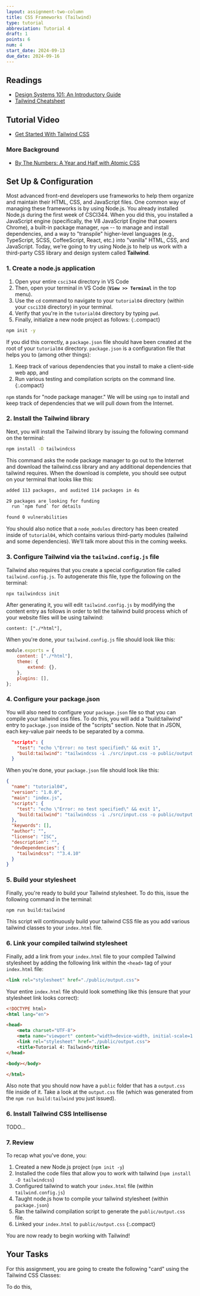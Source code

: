 ```yaml
---
layout: assignment-two-column
title: CSS Frameworks (Tailwind)
type: tutorial
abbreviation: Tutorial 4
draft: 1
points: 6
num: 4
start_date: 2024-09-13
due_date: 2024-09-16
---
```


<style>
    img.xsmall {
        max-width: 250px;
        width: 60%;
    }
    img.large {
        max-width: 100%;
        width: 100%;
    }
</style>

## Readings
* <a href="https://designlab.com/blog/guide-to-ux-design-systems" target="_blank">Design Systems 101: An Introductory Guide</a>
* <a href="https://www.creative-tim.com/twcomponents/cheatsheet" target="_blank">Tailwind Cheatsheet</a>

## Tutorial Video
* <a href="https://www.youtube.com/watch?v=sNXfI3woBEw" target="_blank">Get Started With Tailwind CSS</a>

### More Background
* <a href="https://johnpolacek.medium.com/by-the-numbers-a-year-and-half-with-atomic-css-39d75b1263b4" target="_blank">By The Numbers: A Year and Half with Atomic CSS</a>

## Set Up & Configuration
Most advanced front-end developers use frameworks to help them organize and maintain their HTML, CSS, and JavaScript files. One common way of managing these frameworks is by using Node.js. You already installed Node.js during the first week of CSCI344. When you did this, you installed a JavaScript engine (specifically, the V8 JavaScript Engine that powers Chrome), a built-in package manager, `npm` -- to manage and install dependencies, and a way to "transpile" higher-level languages (e.g., TypeScript, SCSS, CoffeeScript, React, etc.) into "vanilla" HTML, CSS, and JavaScript. Today, we're going to try using Node.js to help us work with a third-party CSS library and design system called **Tailwind**.

### 1. Create a node.js application
1. Open your entire `csci344` directory in VS Code
1. Then, open your terminal in VS Code (**`View >> Terminal`** in the top menu). 
1. Use the `cd` command to navigate to your `tutorial04` directory (within your `csci338` directory) in your terminal.
1. Verify that you're in the `tutorial04` directory by typing `pwd`. 
1. Finally, initialize a new node project as follows:
{:.compact}

```bash
npm init -y
```

If you did this correctly, a `package.json` file should have been created at the root of your `tutorial04` directory. `package.json` is a configuration file that helps you to (among other things): 

1. Keep track of various dependencies that you install to make a client-side web app, and
1. Run various testing and compilation scripts on the command line. 
{:.compact}

`npm` stands for "node package manager." We will be using `npm` to install and keep track of dependencies that we will pull down from the Internet.

### 2. Install the Tailwind library
Next, you will install the Tailwind library by issuing the following command on the terminal:

```bash
npm install -D tailwindcss
```

This command asks the node package manager to go out to the Internet and download the tailwind.css library and any additional dependencies that tailwind requires. When the download is complete, you should see output on your terminal that looks like this:

```bash
added 113 packages, and audited 114 packages in 4s

29 packages are looking for funding
  run `npm fund` for details

found 0 vulnerabilities
```

You should also notice that a `node_modules` directory has been created inside of `tutorial04`, which contains various third-party modules (tailwind and some dependencies). We'll talk more about this in the coming weeks.

### 3. Configure Tailwind via the `tailwind.config.js` file
Tailwind also requires that you create a special configuration file called `tailwind.config.js`. To autogenerate this file, type the following on the terminal:

```bash
npx tailwindcss init
```

After generating it, you will edit `tailwind.config.js` by modifying the content entry as follows in order to tell the tailwind build process which of your website files will be using tailwind: 

```
content: ["./*html"],
```

When you're done, your `tailwind.config.js` file should look like this:

```js
module.exports = {
    content: ["./*html"],
    theme: {
        extend: {},
    },
    plugins: [],
};
```

### 4. Configure your package.json
You will also need to configure your `package.json` file so that you can compile your tailwind css files. To do this, you will add a "build:tailwind" entry to `package.json` inside of the "scripts" section. Note that in JSON, each key-value pair needs to be separated by a comma.

```json
  "scripts": {
    "test": "echo \"Error: no test specified\" && exit 1",
    "build:tailwind": "tailwindcss -i ./src/input.css -o public/output.css --watch"
  }
```

When you're done, your `package.json` file should look like this:

```json
{
  "name": "tutorial04",
  "version": "1.0.0",
  "main": "index.js",
  "scripts": {
    "test": "echo \"Error: no test specified\" && exit 1",
    "build:tailwind": "tailwindcss -i ./src/input.css -o public/output.css --watch"
  },
  "keywords": [],
  "author": "",
  "license": "ISC",
  "description": "",
  "devDependencies": {
    "tailwindcss": "^3.4.10"
  }
}
```



### 5. Build your stylesheet
Finally, you're ready to build your Tailwind stylesheet. To do this, issue the following command in the terminal:

```bash
npm run build:tailwind
```

This script will continuously build your tailwind CSS file as you add various tailwind classes to your `index.html` file.

### 6. Link your compiled tailwind stylesheet
Finally, add a link from your `index.html` file to your compiled Tailwind stylesheet by adding the following link within the `<head>` tag of your `index.html` file: 

```html
<link rel="stylesheet" href="./public/output.css">
```

Your entire `index.html` file should look something like this (ensure that your stylesheet link looks correct):

```html
<!DOCTYPE html>
<html lang="en">

<head>
    <meta charset="UTF-8">
    <meta name="viewport" content="width=device-width, initial-scale=1.0">
    <link rel="stylesheet" href="./public/output.css">
    <title>Tutorial 4: Tailwind</title>
</head>

<body></body>

</html>
```
Also note that you should now have a `public` folder that has a `output.css` file inside of it. Take a look at the `output.css` file (which was generated from the `npm run build:tailwind` you just issued).

### 6. Install Tailwind CSS Intellisense
TODO...

### 7. Review
To recap what you've done, you:
1. Created a new Node.js project (`npm init -y`)
1. Installed the code files that allow you to work with tailwind (`npm install -D tailwindcss`)
1. Configured tailwind to watch your `index.html` file (within `tailwind.config.js`)
1. Taught node.js how to compile your tailwind stylesheet (within `package.json`)
1. Ran the tailwind compilation script to generate the `public/output.css` file.
1. Linked your `index.html` to `public/output.css` 
{:.compact}

You are now ready to begin working with Tailwind!

## Your Tasks
For this assignment, you are going to create the following "card" using the Tailwind CSS Classes:


To do this, 